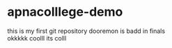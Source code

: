 # apnacolllege-demo
this is my first git repository
dooremon is badd in finals
<br>
okkkkk
coolll its colll

